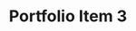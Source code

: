 ---
title: Portfolio Item 3
description: Description of portfolio item 3
image: /assets/images/portfolio/port3.jpg
image_mobile: /assets/images/portfolio/port3-m.jpg
--- 
